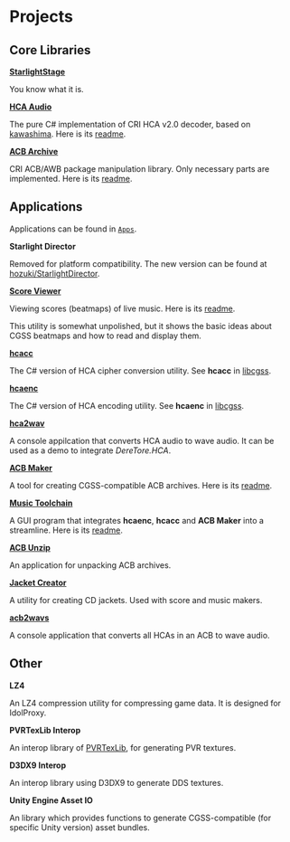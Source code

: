 # Projects

## Core Libraries

[**StarlightStage**](../Common/DereTore.Common.StarlightStage)

You know what it is.

[**HCA Audio**](../Exchange/DereTore.Exchange.Audio.HCA)

The pure C# implementation of CRI HCA v2.0 decoder, based on [kawashima](https://github.com/hozuki/kawashima).
Here is its [readme](../Exchange/DereTore.Exchange.Audio.HCA/README.md).

[**ACB Archive**](../Exchange/DereTore.Exchange.Archive.ACB)

CRI ACB/AWB package manipulation library. Only necessary parts are implemented. Here is its [readme](../Exchange/DereTore.Exchange.Archive.ACB/README.md).

## Applications

Applications can be found in [`Apps`](Apps).

**Starlight Director**

Removed for platform compatibility. The new version can be found at [hozuki/StarlightDirector](https://github.com/hozuki/StarlightDirector).

[**Score Viewer**](../Apps/ScoreViewer)

Viewing scores (beatmaps) of live music. Here is its [readme](../Apps/ScoreViewer/README.md).

This utility is somewhat unpolished, but it shows the basic ideas about CGSS beatmaps and how to read and display them.

[**hcacc**](../Apps/Hcacc)

The C# version of HCA cipher conversion utility. See **hcacc** in [libcgss](https://github.com/hozuki/libcgss).

[**hcaenc**](../Apps/Hcaenc)

The C# version of HCA encoding utility. See **hcaenc** in [libcgss](https://github.com/hozuki/libcgss).

[**hca2wav**](../Apps/Hca2Wav)

A console appilcation that converts HCA audio to wave audio. It can be used as a demo to integrate
*DereTore.HCA*.

[**ACB Maker**](../Apps/AcbMaker)

A tool for creating CGSS-compatible ACB archives. Here is its [readme](../Apps/AcbMaker/README.md).

[**Music Toolchain**](Apps/MusicToolchain)

A GUI program that integrates **hcaenc**, **hcacc** and **ACB Maker** into a streamline. Here
is its [readme](../Apps/MusicToolchain/README.md).

[**ACB Unzip**](../Apps/AcbUnzip)

An application for unpacking ACB archives.

[**Jacket Creator**](../Apps/JacketCreator)

A utility for creating CD jackets. Used with score and music makers.

[**acb2wavs**](../Apps/Acb2Wavs)

A console application that converts all HCAs in an ACB to wave audio.

## Other

**LZ4**

An LZ4 compression utility for compressing game data. It is designed for IdolProxy.

**PVRTexLib Interop**

An interop library of [PVRTexLib](https://community.imgtec.com/developers/powervr/graphics-sdk/), for generating PVR textures.

**D3DX9 Interop**

An interop library using D3DX9 to generate DDS textures.

**Unity Engine Asset IO**

An library which provides functions to generate CGSS-compatible (for specific Unity version) asset bundles.

